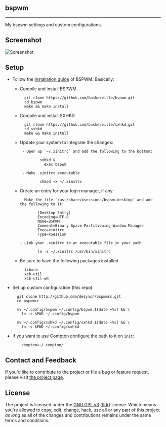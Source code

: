 ## bspwm
---

My bspwm settings and custom configurations.

## Screenshot

![Screenshot](https://github.com/desyncr/bspwmrc/blob/master/screenshot.png?raw=true)

## Setup

* Follow the [installation guide](https://github.com/windelicato/dotfiles/wiki/bspwm-for-dummies) of BSPWM. Basically:

  - Compile and install BSPWM

          git clone https://github.com/baskerville/bspwm.git
          cd bspwm
          make && make install
       

  - Compile and install SXHKD

          git clone https://github.com/baskerville/sxhkd.git
          cd sxhkd
          make && make install
       

   - Update your system to integrate the changes:
   
          - Open up `~/.xinitrc` and add the following to the bottom:

                  sxhkd &
                    exec bspwm
                
          - Make .xinitrc executable

                  chmod +x ~/.xinitrc

    - Create an entry for your login manager, if any:
    
          - Make the file `/usr/share/xsessions/bspwm.desktop` and add the following to it:

                  [Desktop Entry]
                  Encoding=UTF-8
                  Name=BSPWM
                  Comment=Binary Space Partitioning Window Manager
                  Exec=xinitrc
                  Type=XSession

          - Link your .xinitrc to an executable file in your path
                  
                  ln -s ~/.xinitrc /usr/bin/xinitrc

  * Be sure to have the following packages installed

          libxcb
          xcb-util
          xcb-util-wm
       
* Set up custom configuration (this repo)

        git clone http://github.com/desyncr/bspwmrc.git
        cd bspwmrc
        
        mv ~/.config/bspwm ~/.config/bspwm.$(date +%s) && \
          ln -s $PWD ~/.config/bspwm
        
        mv ~/.config/sxhkd ~/.config/sxhkd.$(date +%s) && \
          ln -s $PWD ~/.config/sxhkd
        
* If you want to use Compton configure the path to it on ``init``:

          compton=~/.compton/


## Contact and Feedback

If you'd like to contribute to the project or file a bug or feature request, please visit [the project page][1].

## License

The project is licensed under the [GNU GPL v3][2] ([tldr][3]) license. Which means you're allowed to copy, edit, change, hack, use all or any part of this project *as long* as all of the changes and contributions remains under the same terms and conditions.

  [1]: https://github.com/desyncr/bspwmrc/
  [2]: http://www.gnu.org/licenses/gpl.html
  [3]: http://www.tldrlegal.com/license/gnu-general-public-license-v3-(gpl-3)
